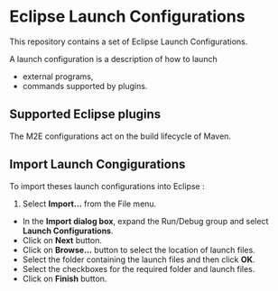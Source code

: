 Eclipse Launch Configurations
=============================

This repository contains a set of Eclipse Launch Configurations.

A launch configuration is a description of how to launch
- external programs,
- commands supported by plugins.

## Supported Eclipse plugins ##
The M2E configurations act on the build lifecycle of Maven.

## Import Launch Congigurations ##

To import theses launch configurations into Eclipse : 

1. Select **Import...** from the File menu.
* In the **Import dialog box**, expand the Run/Debug group and select **Launch Configurations**.
* Click on **Next** button.
* Click on **Browse...** button to select the location of launch files.
* Select the folder containing the launch files and then click **OK**.
* Select the checkboxes for the required folder and launch files.
* Click on **Finish** button.
